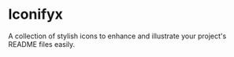 # Iconifyx
 A collection of stylish icons to enhance and illustrate your project's README files easily.
